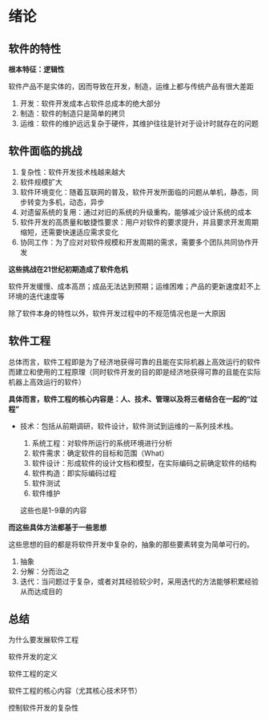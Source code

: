 # 绪论

## 软件的特性

**根本特征：逻辑性**

软件产品不是实体的，因而导致在开发，制造，运维上都与传统产品有很大差距

1. 开发：软件开发成本占软件总成本的绝大部分
2. 制造：软件的制造只是简单的拷贝
3. 运维：软件的维护远远复杂于硬件，其维护往往是针对于设计时就存在的问题

## 软件面临的挑战

1. 复杂性：软件开发技术栈越来越大
2. 软件规模扩大
3. 软件环境变化：随着互联网的普及，软件开发所面临的问题从单机，静态，同步转变为多机，动态，异步
4. 对遗留系统的复用：通过对旧的系统的升级重构，能够减少设计系统的成本
5. 软件开发的高质量和敏捷性要求：用户对软件的要求提升，并且要求开发周期缩短，还需要快速适应需求变化
6. 协同工作：为了应对对软件规模和开发周期的需求，需要多个团队共同协作开发

**这些挑战在21世纪初期造成了软件危机**

软件开发缓慢、成本高昂；成品无法达到预期；运维困难；产品的更新速度赶不上环境的迭代速度等

除了软件本身的特性以外，软件开发过程中的不规范情况也是一大原因

## 软件工程

总体而言，软件工程即是为了经济地获得可靠的且能在实际机器上高效运行的软件而建立和使用的工程原理（同时软件开发的目的即是经济地获得可靠的且能在实际机器上高效运行的软件）

**具体而言，软件工程的核心内容是：人、技术、管理以及将三者结合在一起的“过程”**

- 技术：包括从前期调研，软件设计，软件测试到运维的一系列技术栈。

  1. 系统工程：对软件所运行的系统环境进行分析
  2. 软件需求：确定软件的目标和范围（What）
  3. 软件设计：形成软件的设计文档和模型，在实际编码之前确定软件的结构
  4. 软件构造：即实际编码过程
  5. 软件测试
  6. 软件维护

  这些也是1-9章的内容

**而这些具体方法都基于一些思想**

这些思想的目的都是将软件开发中复杂的，抽象的那些要素转变为简单可行的。

1. 抽象
2. 分解：分而治之
3. 迭代：当问题过于复杂，或者对其经验较少时，采用迭代的方法能够积累经验从而达成目的

## 总结

为什么要发展软件工程

软件开发的定义

软件工程的定义

软件工程的核心内容（尤其核心技术环节）

控制软件开发的复杂性


